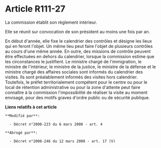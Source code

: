 # Article R111-27

La commission établit son règlement intérieur.

Elle se réunit sur convocation de son président au moins une fois par an.

En début d'année, elle fixe le calendrier des contrôles et désigne les lieux qui en feront l'objet. Un même lieu peut faire
l'objet de plusieurs contrôles au cours d'une même année. En outre, des missions de contrôle peuvent être effectuées en
dehors du calendrier, lorsque la commission estime que les circonstances le justifient. Le ministre chargé de l'immigration,
le ministre de l'intérieur, le ministre de la justice, le ministre de la défense et le ministre chargé des affaires sociales
sont informés du calendrier des visites. Ils sont préalablement informés des visites hors calendrier. Toutefois, le préfet
territorialement compétent pour le centre ou pour le local de rétention administrative ou pour la zone d'attente peut faire
connaître à la commission l'impossibilité de réaliser la visite au moment envisagé, pour des motifs graves d'ordre public ou
de sécurité publique.

**Liens relatifs à cet article**

	**Modifié par**:

	  - Décret n°2008-223 du 6 mars 2008 - art. 4

	**Abrogé par**:

	  - Décret n°2008-246 du 12 mars 2008 - art. 17 (V)

